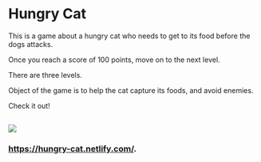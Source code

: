 # Hungry Cat
This is a game about a hungry cat who needs to get to its food before the dogs attacks.

Once you reach a score of 100 points, move on to the next level.

There are three levels.

Object of the game is to help the cat capture its foods, and avoid enemies.

Check it out!

## ![](https://imgur.com/7i0hsGl.png)

### https://hungry-cat.netlify.com/.


